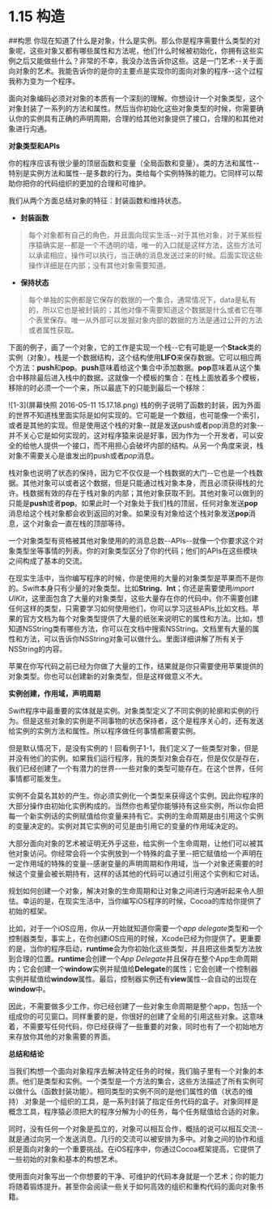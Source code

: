 # 1.15 构造
##构思
你现在知道了什么是对象，什么是实例。那么你是程序需要什么类型的对象呢，这些对象又都有哪些属性和方法呢，他们什么时候被初始化，你拥有这些实例之后又能做些什么？非常的不幸，我没办法告诉你这些。这是一门艺术--关于面向对象的艺术。我能告诉你的是你的主要点是实现你的面向对象的程序--这个过程我称为变为一个程序。

面向对象编码必须对对象的本质有一个深刻的理解。你想设计一个对象类型，这个对象封装了一系列的方法和属性。然后当你初始化这些对象类型的时候，你需要确认你的实例具有正确的声明周期，合理的给其他对象提供了接口，合理的和其他对象进行沟通。

**对象类型和APIs**

你的程序应该有很少量的顶层函数和变量（全局函数和变量）。类的方法和属性--特别是实例方法和属性--是多数的行为。类给每个实例特殊的能力。它同样可以帮助你把你的代码组织的更加的合理和可维护。

我们从两个方面总结对象的特征：封装函数和维持状态。

* **封装函数**


> 每个对象都有自己的角色，并且面向现实生活--对于其他对象，对于某些程序猿确实是--都是一个不透明的墙，唯一的入口就是这样方法，这些方法可以承诺相应，操作可以执行，当正确的消息发送过来的时候。后面实现这些操作详细是在内部；没有其他对象需要知道。

* **保持状态**

> 每个单独的实例都是它保存的数据的一个集合。通常情况下，data是私有的，所以它也是被封装的；其他对像不需要知道这个数据是什么或者它在哪个表里保存。唯一从外部可以发掘对象内部的数据的方法是通过公开的方法或者属性获取。

下面的例子，画了一个对象，它的工作是实现一个栈--它有可能是一个**Stack**类的实例（对象）。栈是一个数据结构，这个结构使用**LIFO**来保存数据。它可以相应两个方法：**push**和**pop**。**push**意味着给这个集合中添加数据。**pop**意味着从这个集合中移除最后进入栈中的数据。这就像一个模板的集合：在栈上面放着多个模板，移除的时必须一个一个来，所以最底下的只能到最后一个移除：

![1-3](屏幕快照 2016-05-11 15.17.18.png)
栈的例子说明了函数的封装，因为外面的世界不知道栈里面实际是如何实现的。它可能是一个数组，也可能像一个索引，或者是其他的实现。但是使用这个栈的对象--就是发送push或者pop消息的对象--并不关心它是如何实现的，这对程序猿来说是好事，因为作为一个开发者，可以安全的给他人提供一个接口，而不用担心会破坏内部的结构。从另一个角度来说，栈对象不需要关心是谁发出的push或者*pop*消息。

栈对象也说明了状态的保持，因为它不仅仅是一个栈数据的大门--它也是一个栈数据。其他对象可以或者这个数据，但是只能通过栈对象本身，而且必须获得栈的允许。栈数据有效的存在于栈对象的内部；其他对象获取不到。其他对象可以做到的只能是**push**或者**pop**。如果此时一个对象处于我们栈的顶层，任何对象发送**pop**消息给这个栈对象都会收到返回的对象。如果没有对象给这个栈对象发送**pop**消息，这个对象会一直在栈的顶部等待。

一个对象类型有资格被其他对象使用的的消息总数--APIs--就像一个你要求这个对象类型坐等事情的列表。你的对象类型区分了你的代码；他们的APIs在这些模块之间构成了基本的交流。

在现实生活中，当你编写程序的时候，你是使用的大量的对象类型是苹果而不是你的。Swift本身只有少量的对象类型。比如**String**、**Int**；你还是需要使用*import UIKit*，这里面包含了大量的对象类型，这些大量存在你的代码中。你不需要创建任何这样的类型，只需要学习如何使用他们，你可以学习这些APIs,比如文档。苹果的官方文档为每个对象类型提供了大量的纸张来说明它的属性和方法。比如，想知道NSString类有哪些方法，你可以在文档中搜索NSString。文档里有大量的属性和方法，可以告诉你NSString对象可以做什么。里面详细讲解了所有关于NSString的内容。

苹果在你写代码之前已经为你做了大量的工作，结果就是你只需要使用苹果提供的对象类型。你也可以创建新的对象类型，但是这样做意义不大。

**实例创建，作用域，声明周期**

Swift程序中最重要的实体就是实例。对象类型定义了不同实例的轮廓和实例的行为。但是这些对象的实例是不同事物的状态保持者，这个是程序关心的，还有发送给实例的实例方法和属性。所以程序做任何事情都需要实例。

但是默认情况下，是没有实例的！回看例子1-1，我们定义了一些类型对象，但是并没有他们的实例。如果我们运行程序，我的类型对象会存在，但是仅仅是存在，我们已经创建了一个有潜力的世界--一些对象的类型可能存在。在这个世界，任何事情都可能发生。

实例不会莫名其妙的产生。你必须实例化一个类型来获得这个实例。因此你程序的大部分操作由初始化实例构成的。当然你也希望你能够持有这些实例，所以你会把每一个新实例话的实例赋值给你变量来持有它。实例的生命周期是由引用这个实例的变量决定的。实例对其它实例的可见是由引用它的变量的作用域决定的。

大部分面向对象的艺术被证明无外乎这些，给实例一个生命周期，让他们可以被其他对象访问。你经常会将一个实例放到一个特殊的盒子里--把它赋值给一个声明在一定作用域的特殊的变量--感谢变量的声明周期和作用域，当一个对象还需要的时候这个变量会被长期持有，这样的话其他的代码可以通过引用这个实例和它对话。

规划如何创建一个对象，解决对象的生命周期和让对象之间进行沟通听起来令人胆怯。幸运的是，在现实生活中，当你编写iOS程序的时候，Cocoa的库给你提供了初始的框架。

比如，对于一个iOS应用，你从一开始就知道你需要一个*app delegate*类型和一个控制器类型，事实上，在你创建iOS应用的时候，Xcode已经为你提供了。更重要的是，当你的程序启动，**runtime**会为你初始化这些类型，并且把这些类型方法放到合理的位置。**runtime**会创建一个*App Delegate*并且保存在整个App生命周期内；它会创建一个**window**实例并赋值给**Delegate**的属性；它会创建一个控制器实例并赋值给**window**属性。最后，控制器实例还有**view**属性--会自动的出现在**window**中。

因此，不需要做多少工作，你已经创建了一些对象生命周期是整个app，包括一个组成你的可见窗口。同样重要的是，你很好的创建了全局的引用这些对象。这意味着，不需要写任何代码，你已经获得了一些重要的对象，同时也有了一个初始地方来存放你其他的对象需要的界面。

**总结和结论**

当我们构想一个面向对象程序去解决特定任务的时候，我们脑子里有一个对象的本质。他们是类型和实例。一个类型是一个方法的集合，这些方法描述了所有实例可以做什么（函数封装功能）。相同类型的实例不同的是他们属性的值（状态的维持）.对象是一个组织的工具，是一系列封装了指定任务代码的盒子。对象同样是概念工具，程序猿必须把大的程序分解为小的任务，每个任务赋值给合适的对象。

同时，没有任何一个对象是孤立的，对象可以相互合作，概括的说可以相互交流--就是通过向另一个发送消息。几行的交流可以被安排为多中。对象之间的协作和组织是面向对象的一个重要挑战。在iOS程序中，你通过Cocoa框架提高，它提供了一些初始的对象和基本的构想艺术。

使用面向对象写出一个你想要的干净、可维护的代码本身就是一个艺术；你的能力将随着锻炼提升。甚至你会阅读一些关于如何高效的组织和重构代码的面向对象书籍。


